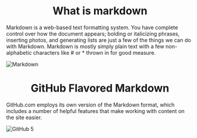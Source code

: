 # <div align="center"> What is markdown
  
  Markdown is a web-based text formatting system. You have complete control over how the document appears; bolding or italicizing phrases, inserting photos, and generating lists are just a few of the things we can do with Markdown. Markdown is mostly simply plain text with a few non-alphabetic characters like # or * thrown in for good measure.
  
![Markdown](https://upload.wikimedia.org/wikipedia/commons/thumb/4/48/Markdown-mark.svg/1200px-Markdown-mark.svg.png)
  
  # <div align="center"> GitHub Flavored Markdown
  
  GitHub.com employs its own version of the Markdown format, which includes a number of helpful features that make working with content on the site easier.
  
![GitHub](https://jahed.net/wp-content/uploads/2021/05/github-jahed.png)
5
